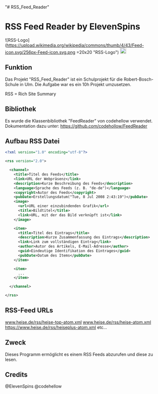 "# RSS_Feed_Reader" 

# RSS Feed Reader by ElevenSpins 
![RSS-Logo](https://upload.wikimedia.org/wikipedia/commons/thumb/4/43/Feed-icon.svg/256px-Feed-icon.svg.png =20x20 "RSS-Logo")
<img src="https://upload.wikimedia.org/wikipedia/commons/thumb/4/43/Feed-icon.svg/256px-Feed-icon.svg.png" width="20">

## Funktion

Das Projekt "RSS_Feed_Reader" ist ein Schulprojekt für die Robert-Bosch-Schule in Ulm.
Die Aufgabe war es ein 10h Projekt umzusetzen.

RSS = Rich Site Summary

## Bibliothek

Es wurde die Klassenbibliothek "FeedReader" von codehellow verwendet.
Dokumentation dazu unter: https://github.com/codehollow/FeedReader 

## Aufbau RSS Datei

```xml
<?xml version="1.0" encoding="utf-8"?>

<rss version="2.0">

  <channel>
    <title>Titel des Feeds</title>
    <link>URL der Webpräsenz</link>
    <description>Kurze Beschreibung des Feeds</description>
    <language>Sprache des Feeds (z. B. "de-de")</language>
    <copyright>Autor des Feeds</copyright>
    <pubDate>Erstellungsdatum("Tue, 8 Jul 2008 2:43:19")</pubDate>
    <image>
      <url>URL einer einzubindenden Grafik</url>
      <title>Bildtitel</title>
      <link>URL, mit der das Bild verknüpft ist</link>
    </image>

    <item>
      <title>Titel des Eintrags</title>
      <description>Kurze Zusammenfassung des Eintrags</description>
      <link>Link zum vollständigen Eintrag</link>
      <author>Autor des Artikels, E-Mail-Adresse</author>
      <guid>Eindeutige Identifikation des Eintrages</guid>
      <pubDate>Datum des Items</pubDate>
    </item>

    <item>
      ...
    </item>

  </channel>

</rss>
```

## RSS-Feed URLs

www.heise.de/rss/heise-top-atom.xml
www.heise.de/rss/heise-atom.xml
https://www.heise.de/rss/heiseplus-atom.xml
etc...

## Zweck

Dieses Programm ermöglicht es einem RSS Feeds abzurufen und diese zu lesen.

## Credits

@ElevenSpins
@codehellow
